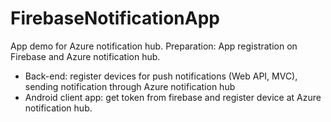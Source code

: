 # FirebaseNotificationApp

App demo for Azure notification hub.
Preparation: App registration on Firebase and Azure notification hub.
- Back-end: register devices for push notifications (Web API, MVC), sending notification through Azure notification hub
- Android client app: get token from firebase and register device at Azure notification hub.
